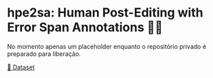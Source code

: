# hpe2sa: Human Post-Editing with Error Span Annotations 🤌🍕

No momento apenas um placeholder enquanto o repositório privado é preparado para liberação.

[🤗 Dataset](https://huggingface.co/datasets/rsn86/hpe2sa)
